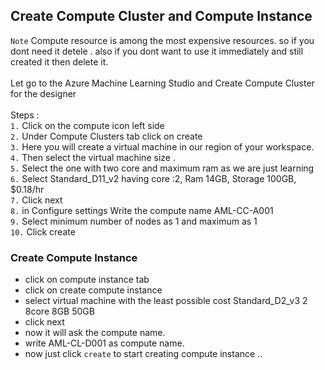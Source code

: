 ## Create Compute Cluster and Compute Instance

`Note` Compute resource is among the most expensive resources. so if you dont need it detele . also if you dont want to use it immediately and still created it then delete it. <br><br>
Let go to the Azure Machine Learning Studio and Create Compute Cluster for the designer <br><br>
Steps : <br>
`1.` Click on the compute icon left side <br>
`2.` Under Compute Clusters tab click on create <br>
`3.` Here you will create a virtual machine in our region of your workspace.<br>
`4.` Then select the virtual machine size .<br>
`5.` Select the one with two core and maximum ram as we are just learning <br>
`6.` Select Standard_D11_v2 having core :2, Ram 14GB, Storage 100GB, $0.18/hr <br>
`7.` Click next <br>
`8.` in Configure settings Write the compute name AML-CC-A001  <br>
`9.` Select minimum number of nodes as 1 and maximum as 1 <br>
`10.` Click create <br>


### Create Compute Instance
- click on compute instance tab
- click on create compute instance
- select virtual machine with the least possible cost Standard_D2_v3  2 8core 8GB 50GB
- click next
- now it will ask the compute name.
- write AML-CL-D001 as compute name.
- now just click `create` to start creating compute instance ..


